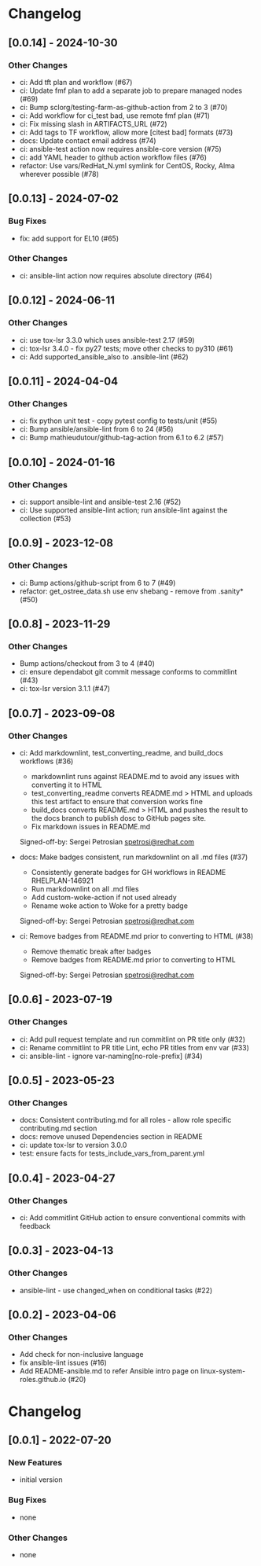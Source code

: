 Changelog
=========

[0.0.14] - 2024-10-30
--------------------

### Other Changes

- ci: Add tft plan and workflow (#67)
- ci: Update fmf plan to add a separate job to prepare managed nodes (#69)
- ci: Bump sclorg/testing-farm-as-github-action from 2 to 3 (#70)
- ci: Add workflow for ci_test bad, use remote fmf plan (#71)
- ci: Fix missing slash in ARTIFACTS_URL (#72)
- ci: Add tags to TF workflow, allow more [citest bad] formats (#73)
- docs: Update contact email address (#74)
- ci: ansible-test action now requires ansible-core version (#75)
- ci: add YAML header to github action workflow files (#76)
- refactor: Use vars/RedHat_N.yml symlink for CentOS, Rocky, Alma wherever possible (#78)

[0.0.13] - 2024-07-02
--------------------

### Bug Fixes

- fix: add support for EL10 (#65)

### Other Changes

- ci: ansible-lint action now requires absolute directory (#64)

[0.0.12] - 2024-06-11
--------------------

### Other Changes

- ci: use tox-lsr 3.3.0 which uses ansible-test 2.17 (#59)
- ci: tox-lsr 3.4.0 - fix py27 tests; move other checks to py310 (#61)
- ci: Add supported_ansible_also to .ansible-lint (#62)

[0.0.11] - 2024-04-04
--------------------

### Other Changes

- ci: fix python unit test - copy pytest config to tests/unit (#55)
- ci: Bump ansible/ansible-lint from 6 to 24 (#56)
- ci: Bump mathieudutour/github-tag-action from 6.1 to 6.2 (#57)

[0.0.10] - 2024-01-16
--------------------

### Other Changes

- ci: support ansible-lint and ansible-test 2.16 (#52)
- ci: Use supported ansible-lint action; run ansible-lint against the collection (#53)

[0.0.9] - 2023-12-08
--------------------

### Other Changes

- ci: Bump actions/github-script from 6 to 7 (#49)
- refactor: get_ostree_data.sh use env shebang - remove from .sanity* (#50)

[0.0.8] - 2023-11-29
--------------------

### Other Changes

- Bump actions/checkout from 3 to 4 (#40)
- ci: ensure dependabot git commit message conforms to commitlint (#43)
- ci: tox-lsr version 3.1.1 (#47)

[0.0.7] - 2023-09-08
--------------------

### Other Changes

- ci: Add markdownlint, test_converting_readme, and build_docs workflows (#36)

  - markdownlint runs against README.md to avoid any issues with
    converting it to HTML
  - test_converting_readme converts README.md > HTML and uploads this test
    artifact to ensure that conversion works fine
  - build_docs converts README.md > HTML and pushes the result to the
    docs branch to publish dosc to GitHub pages site.
  - Fix markdown issues in README.md
  
  Signed-off-by: Sergei Petrosian <spetrosi@redhat.com>

- docs: Make badges consistent, run markdownlint on all .md files (#37)

  - Consistently generate badges for GH workflows in README RHELPLAN-146921
  - Run markdownlint on all .md files
  - Add custom-woke-action if not used already
  - Rename woke action to Woke for a pretty badge
  
  Signed-off-by: Sergei Petrosian <spetrosi@redhat.com>

- ci: Remove badges from README.md prior to converting to HTML (#38)

  - Remove thematic break after badges
  - Remove badges from README.md prior to converting to HTML
  
  Signed-off-by: Sergei Petrosian <spetrosi@redhat.com>

[0.0.6] - 2023-07-19
--------------------

### Other Changes

- ci: Add pull request template and run commitlint on PR title only (#32)
- ci: Rename commitlint to PR title Lint, echo PR titles from env var (#33)
- ci: ansible-lint - ignore var-naming[no-role-prefix] (#34)

[0.0.5] - 2023-05-23
--------------------

### Other Changes

- docs: Consistent contributing.md for all roles - allow role specific contributing.md section
- docs: remove unused Dependencies section in README
- ci: update tox-lsr to version 3.0.0
- test: ensure facts for tests_include_vars_from_parent.yml

[0.0.4] - 2023-04-27
--------------------

### Other Changes

- ci: Add commitlint GitHub action to ensure conventional commits with feedback

[0.0.3] - 2023-04-13
--------------------

### Other Changes

- ansible-lint - use changed_when on conditional tasks (#22)

[0.0.2] - 2023-04-06
--------------------

### Other Changes

- Add check for non-inclusive language
- fix ansible-lint issues (#16)
- Add README-ansible.md to refer Ansible intro page on linux-system-roles.github.io (#20)

Changelog
=========

[0.0.1] - 2022-07-20
--------------------

### New Features

- initial version

### Bug Fixes

- none

### Other Changes

- none

